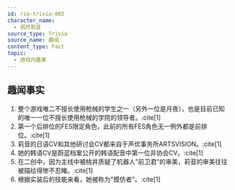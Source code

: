 ```yaml
---
id: rio-trivia-002
character_name: 
  - 调月莉音
source_type: Trivia
source_name: 趣闻
content_type: Fact
topic:
  - 游戏内趣事
---
```

## 趣闻事实
1. 整个游戏唯二不擅长使用枪械的学生之一（另外一位是月夜），也是目前已知的唯一一位不擅长使用枪械的学院的领导者。:cite[1]
2. 第一个后排位的FES限定角色，此前的所有FES角色无一例外都是前排位。:cite[1]
3. 莉音的日语CV和其他研讨会CV都来自于声优事务所ARTSVISION。:cite[1]
4. 她的韩语CV是蔚蓝档案公开的韩语配音中第一位非协会CV。:cite[1]
5. 在二创中，因为主线中被桃井质疑了机器人"前卫君"的审美，莉音的审美往往被描绘得惨不忍睹。:cite[1]
6. 根据实装后的技能来看，她被称为"模仿者"。:cite[1]